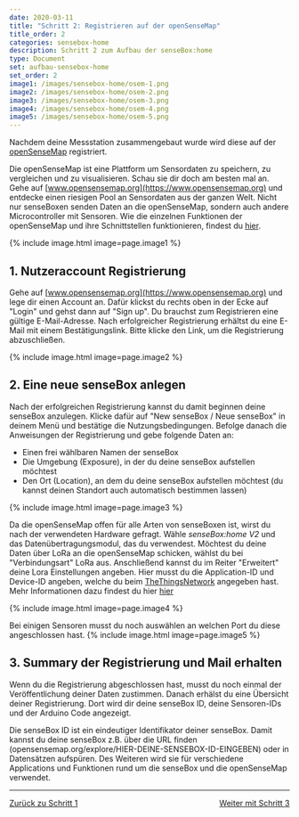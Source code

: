 ```yaml
---
date: 2020-03-11
title: "Schritt 2: Registrieren auf der openSenseMap"
title_order: 2
categories: sensebox-home
description: Schritt 2 zum Aufbau der senseBox:home
type: Document
set: aufbau-sensebox-home
set_order: 2
image1: /images/sensebox-home/osem-1.png
image2: /images/sensebox-home/osem-2.png
image3: /images/sensebox-home/osem-3.png
image4: /images/sensebox-home/osem-4.png
image5: /images/sensebox-home/osem-5.png
---
```


Nachdem deine Messstation zusammengebaut wurde wird diese auf der [openSenseMap](https://opensensemap.org) registriert. 

Die openSenseMap ist eine Plattform um Sensordaten zu speichern, zu vergleichen und zu visualisieren. Schau sie dir doch am besten mal an. Gehe auf [www.opensensemap.org](https://www.opensensemap.org) und entdecke einen riesigen Pool an Sensordaten aus der ganzen Welt. Nicht nur senseBoxen senden Daten an die openSenseMap, sondern auch andere Microcontroller mit Sensoren. Wie die einzelnen Funktionen der openSenseMap und ihre Schnittstellen funktionieren, findest du [hier](https://docs.sensebox.de/opensensemap/).

{% include image.html image=page.image1 %}


## 1. Nutzeraccount Registrierung
Gehe auf [www.opensensemap.org](https://www.opensensemap.org) und lege dir einen Account an. Dafür klickst du rechts oben in der Ecke auf "Login" und gehst dann auf "Sign up". Du brauchst zum Registrieren eine gültige E-Mail-Adresse. Nach erfolgreicher Registrierung erhältst du eine E-Mail mit einem Bestätigungslink. Bitte klicke den Link, um die Registrierung abzuschließen. 


{% include image.html image=page.image2 %}


## 2. Eine neue senseBox anlegen
Nach der erfolgreichen Registrierung kannst du damit beginnen deine senseBox anzulegen. Klicke dafür auf "New senseBox / Neue senseBox" in deinem Menü und bestätige die Nutzungsbedingungen. Befolge danach die Anweisungen der Registrierung und gebe folgende Daten an:

* Einen frei wählbaren Namen der senseBox
* Die Umgebung (Exposure), in der du deine senseBox aufstellen möchtest
* Den Ort (Location), an dem du deine senseBox aufstellen möchtest (du kannst deinen Standort auch automatisch bestimmen lassen)


{% include image.html image=page.image3 %}

Da die openSenseMap offen für alle Arten von senseBoxen ist, wirst du nach der verwendeten Hardware gefragt. Wähle *senseBox:home V2* und das Datenübertragungsmodul, das du verwendest. Möchtest du deine Daten über LoRa an die openSenseMap schicken, wählst du bei "Verbindungsart" LoRa aus. Anschließend kannst du im Reiter "Erweitert" deine Lora Einstellungen angeben. Hier musst du die Application-ID und Device-ID angeben, welche du beim <a href="www.thethingsnetwork.org">TheThingsNetwork</a> angegeben hast. Mehr Informationen dazu findest du hier [hier](/sensebox-home-erweiterungen/home-erweiterung-lora/)

{% include image.html image=page.image4 %}

Bei einigen Sensoren musst du noch auswählen an welchen Port du diese angeschlossen hast. 
{% include image.html image=page.image5 %}


## 3. Summary der Registrierung und Mail erhalten
Wenn du die Registrierung abgeschlossen hast, musst du noch einmal der Veröffentlichung deiner Daten zustimmen. Danach erhälst du eine Übersicht deiner Registrierung. Dort wird dir deine senseBox ID, deine Sensoren-IDs und der Arduino Code angezeigt.  

Die senseBox ID ist ein eindeutiger Identifikator deiner senseBox. Damit kannst du deine senseBox z.B. über die URL finden (opensensemap.org/explore/HIER-DEINE-SENSEBOX-ID-EINGEBEN) oder in Datensätzen aufspüren. Des Weiteren wird sie für verschiedene Applications und Funktionen rund um die senseBox und die openSenseMap verwendet.


<hr>
<a href="/sensebox-home/home-schritt-1/" class="button">Zurück zu Schritt 1</a>
<a href="/sensebox-home/home-schritt-3/" style="float: right;" class="button">Weiter mit Schritt 3</a>